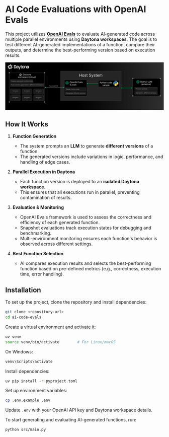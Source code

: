 # AI Code Evaluations with OpenAI Evals

This project utilizes **[OpenAI Evals](https://github.com/openai/evals)** to evaluate AI-generated code across multiple parallel environments using **Daytona workspaces**. The goal is to test different AI-generated implementations of a function, compare their outputs, and determine the best-performing version based on execution results.

![Architecture Diagram](docs/assets/architecture-diagram.png)

## How It Works

1. **Function Generation**
   - The system prompts an **LLM** to generate **different versions** of a function.
   - The generated versions include variations in logic, performance, and handling of edge cases.

2. **Parallel Execution in Daytona**
   - Each function version is deployed to an **isolated Daytona workspace**.
   - This ensures that all executions run in parallel, preventing contamination of results.

3. **Evaluation & Monitoring**
   - OpenAI Evals framework is used to assess the correctness and efficiency of each generated function.
   - Snapshot evaluations track execution states for debugging and benchmarking.
   - Multi-environment monitoring ensures each function's behavior is observed across different settings.

4. **Best Function Selection**
   - AI compares execution results and selects the best-performing function based on pre-defined metrics (e.g., correctness, execution time, error handling).

## Installation

To set up the project, clone the repository and install dependencies:

```bash
git clone <repository-url>
cd ai-code-evals
```

Create a virtual environment and activate it:

```bash
uv venv
source venv/bin/activate        # For Linux/macOS
```

On Windows:

```bash
venv\Scripts\activate
```

Install dependencies:

```bash
uv pip install -r pyproject.toml
```

Set up environment variables:

```bash
cp .env.example .env
```

Update `.env` with your OpenAI API key and Daytona workspace details.

To start generating and evaluating AI-generated functions, run:

```bash
python src/main.py
```
